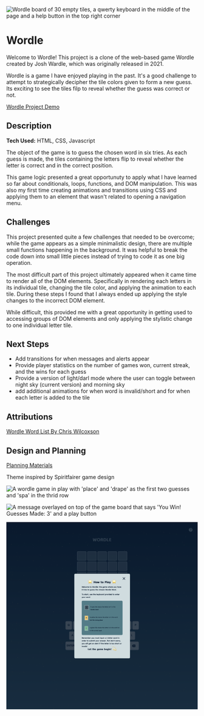 ![Wordle board of 30 empty tiles, a qwerty keyboard in the middle of the page and a help button in the top right corner](../wordle/image/wordleGameStart.png)

# Wordle
Welcome to Wordle! This project is a clone of the web-based game Wordle created by Josh Wardle, which was originally released in 2021. 

Wordle is a game I have enjoyed playing in the past. It's a good challenge to attempt to strategically decipher the tile colors given to form a new guess. Its exciting to see the tiles filp to reveal whether the guess was correct or not.

[Wordle Project Demo](https://erlopez11.github.io/wordle/)

## Description

**Tech Used:** HTML, CSS, Javascript 

The object of the game is to guess the chosen word in six tries. As each guess is made, the tiles containing the letters flip to reveal whether the letter is correct and in the correct position.

This game logic presented a great opportunuty to apply what I have learned so far about conditionals, loops, functions, and DOM manipulation. This was also my first time creating animations and transitions using CSS and applying them to an element that wasn't related to opening a navigation menu.

## Challenges
This project presented quite a few challenges that needed to be overcome; while the game appears as a simple minimalistic design, there are multiple small functions happening in the background. It was helpful to break the code down into small little pieces instead of trying to code it as one big operation.

The most difficult part of this project ultimately appeared when it came time to render all of the DOM elements. Specifically in rendering each letters in its individual tile, changing the tile color, and applying  the animation to each tile. During these steps I found that I always ended up applying the style changes to the incorrect DOM element. 

While difficult, this provided me with a great opportunity in getting used to accessing groups of DOM elements and only applying the stylistic change to one individual letter tile.

## Next Steps
* Add transitions for when messages and alerts appear
* Provide player statistics on the number of games won, current streak, and the wins for each guess 
* Provide a version of light/darl mode where the user can toggle between night sky (current version) and morning sky
* add additional animations for when word is invalid/short and for when each letter is added to the tile 

## Attributions
[Wordle Word List By Chris Wilcoxson](https://gist.github.com/slushman/34e60d6bc479ac8fc698df8c226e4264)

## Design and Planning

[Planning Materials](https://docs.google.com/document/d/1mLs6CIeiKNC5eX4JwyEttRVNlzfVewnrKMt08Re2yvU/edit?usp=sharing)

Theme inspired by Spiritfairer game design

![A wordle game in play with 'place' and 'drape' as the first two guesses and 'spa' in the thrid row](../wordle/image/wordleGamePlay.png)

![A message overlayed on top of the game board that says 'You Win! Guesses Made: 3' and a  play button](../wordle/image/wordleWinMessage.png)

![A message explaing the steps to play Wordle and how to win](./image/wordleHowTo.png)